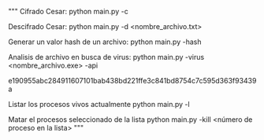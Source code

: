 """
Cifrado Cesar:
python main.py -c <Mensaje que deseas cifrar>

Descifrado Cesar:
python main.py -d <nombre_archivo.txt>

Generar un valor hash de un archivo:
python main.py -hash <hash nombre_archivo.txt>

Analisis de archivo en busca de virus:
python main.py -virus <nombre_archivo.exe> -api <Tu API key>

e190955abc284911607101bab438bd221ffe3c841bd8754c7c595d363f93439a

Listar los procesos vivos actualmente
python main.py -l

Matar el procesos seleccionado de la lista
python main.py -kill <número de proceso en la lista>
"""
